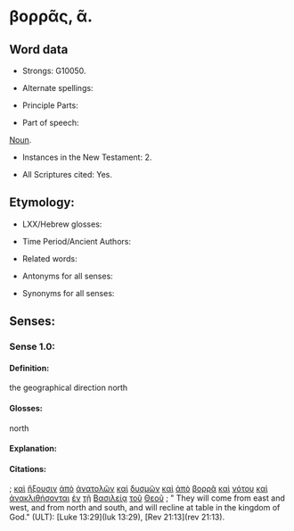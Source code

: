 # βορρᾶς, ᾶ.

<!-- Status: S2=NeedsFinalCheck -->
<!-- Lexica used for edits: LN MM -->

## Word data

* Strongs: G10050.


* Alternate spellings:  

* Principle Parts: 

* Part of speech: 

[Noun](http://ugg.readthedocs.io/en/latest/noun.html). 

* Instances in the New Testament: 2.

* All Scriptures cited: Yes.

## Etymology: 

* LXX/Hebrew glosses: 

* Time Period/Ancient Authors: 

* Related words: 

* Antonyms for all senses:

* Synonyms for all senses: 

## Senses:

### Sense  1.0: 

#### Definition: 

the geographical direction north

#### Glosses: 

north

#### Explanation: 

#### Citations: 

; [καὶ](../G25320/01.md) [ἥξουσιν](../G22400/01.md) [ἀπὸ](../G05750/01.md) [ἀνατολῶν](../G03950/01.md) [καὶ](../G25320/01.md) [δυσμῶν](../G14240/01.md) [καὶ](../G25320/01.md) [ἀπὸ](../G05750/01.md) [βορρᾶ](../G10050/01.md) [καὶ](../G25320/01.md) [νότου](../G35580/01.md) [καὶ](../G25320/01.md) [ἀνακλιθήσονται](../G03470/01.md) [ἐν](../G17220/01.md) [τῇ](../G35880/01.md) [Βασιλείᾳ](../G09320/01.md) [τοῦ](../G35880/01.md) [Θεοῦ](../G23160/01.md)
; " They will come from east and west, and from north and south, and will recline at table in the kingdom of God." (ULT): 
[Luke 13:29](luk 13:29), [Rev 21:13](rev 21:13).

